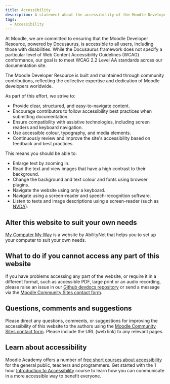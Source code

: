 ```yaml
---
title: Accessibility
description: A statement about the accessibility of the Moodle Developer Resources site.
tags:
  - Accessibility
---
```


At Moodle, we are committed to ensuring that the Moodle Developer Resource, powered by Docusaurus, is accessible to all users, including those with disabilities. While the Docusaurus framework does not specify a particular level of Web Content Accessibility Guidelines (WCAG) conformance, our goal is to meet WCAG 2.2 Level AA standards across our documentation site.

The Moodle Developer Resource is built and maintained through community contributions, reflecting the collective expertise and dedication of Moodle developers worldwide.

As part of this effort, we strive to:

- Provide clear, structured, and easy-to-navigate content.
- Encourage contributors to follow accessibility best practices when submitting documentation.
- Ensure compatibility with assistive technologies, including screen readers and keyboard navigation.
- Use accessible colour, typography, and media elements.
- Continuously review and improve the site's accessibility based on feedback and best practices.

This means you should be able to:

- Enlarge text by zooming in.
- Read the text and view images that have a high contrast to their background.
- Change the background and text colour and fonts using browser plugins.
- Navigate the website using only a keyboard.
- Navigate using a screen-reader and speech-recognition software.
- Listen to texts and image descriptions using a screen-reader (such as [NVDA](https://www.nvaccess.org/download/)).

## Alter this website to suit your own needs

[My Computer My Way](https://mcmw.abilitynet.org.uk/) is a website by AbilityNet that helps you to set up your computer to suit your own needs.

## What to do if you cannot access any part of this website

If you have problems accessing any part of the website, or require it in a different format, such as accessible PDF, large print or an audio recording, please raise an issue in our [Github devdocs repository](https://github.com/moodle/devdocs/issues) or send a message via the [Moodle Community Sites contact form](https://moodle.com/contact/support/?selection=community#form).

## Questions, comments and suggestions

Please direct any questions, comments, or suggestions for improving the accessibility of this website to the authors using the [Moodle Community Sites contact form](https://moodle.com/contact/support/?selection=community#form). Please include the URL (web link) to any relevant pages.

## Learn about accessibility

Moodle Academy offers a number of [free short courses about accessibility](https://moodle.academy/tag/index.php?tc=2&tag=Accessibility&from=2) for the general public, teachers and programmers. Get started with the 1 hour [Introduction to Accessibility](https://moodle.academy/course/view.php?id=58) course to learn how you can communicate in a more accessible way to benefit everyone.
